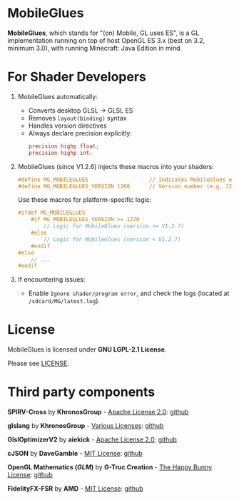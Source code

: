 # MobileGlues

**MobileGlues**, which stands for "(on) Mobile, GL uses ES", is a GL implementation running on top of host OpenGL ES 3.x (best on 3.2, minimum 3.0), with running Minecraft: Java Edition in mind.

# For Shader Developers

1. MobileGlues automatically:
   - Converts desktop GLSL → GLSL ES
   - Removes `layout(binding)` syntax
   - Handles version directives
   - Always declare precision explicitly:
     ```glsl
     precision highp float;
     precision highp int;
     ```

2. MobileGlues (since V1.2.6) injects these macros into your shaders:
   ```glsl
   #define MG_MOBILEGLUES                   // Indicates MobileGlues environment
   #define MG_MOBILEGLUES_VERSION 1260      // Version number (e.g. 1260 = V1.2.6)
   ```

   Use these macros for platform-specific logic:
   ```glsl
   #ifdef MG_MOBILEGLUES
       #if MG_MOBILEGLUES_VERSION >= 1270
           // Logic for MobileGlues (version >= V1.2.7)
       #else
           // Logic for MobileGlues (version < V1.2.7)
       #endif
   #else
       // ...
   #endif
   ```

3. If encountering issues:
   - Enable `Ignore shader/program error`, and check the logs (located at `/sdcard/MG/latest.log`).

# License

MobileGlues is licensed under **GNU LGPL-2.1 License**.

Please see [LICENSE](https://github.com/MobileGL-Dev/MobileGlues/blob/main/LICENSE).

# Third party components

**SPIRV-Cross** by **KhronosGroup** - [Apache License 2.0](https://github.com/KhronosGroup/SPIRV-Cross/blob/master/LICENSE): [github](https://github.com/KhronosGroup/SPIRV-Cross)

**glslang** by **KhronosGroup** - [Various Licenses](https://github.com/KhronosGroup/glslang/blob/main/LICENSE.txt): [github](https://github.com/KhronosGroup/glslang)

**GlslOptimizerV2** by **aiekick** - [Apache License 2.0](https://github.com/aiekick/GlslOptimizerV2/blob/master/LICENSE): [github](https://github.com/aiekick/GlslOptimizerV2)

**cJSON** by **DaveGamble** - [MIT License](https://github.com/DaveGamble/cJSON/blob/master/LICENSE): [github](https://github.com/DaveGamble/cJSON)

**OpenGL Mathematics (*GLM*)** by **G-Truc Creation** - [The Happy Bunny License](https://github.com/g-truc/glm/blob/master/copying.txt): [github](https://github.com/g-truc/glm)

**FidelityFX-FSR** by **AMD** - [MIT License](https://github.com/GPUOpen-Effects/FidelityFX-FSR/blob/master/license.txt): [github](https://github.com/GPUOpen-Effects/FidelityFX-FSR) 
